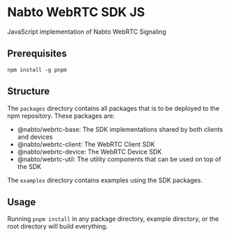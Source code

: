 # Nabto WebRTC SDK JS
JavaScript implementation of Nabto WebRTC Signaling


## Prerequisites
```
npm install -g pnpm
```

## Structure

The `packages` directory contains all packages that is to be deployed to the npm repository. These packages are:
 * @nabto/webrtc-base: The SDK implementations shared by both clients and devices
 * @nabto/webrtc-client: The WebRTC Client SDK
 * @nabto/webrtc-device: The WebRTC Device SDK
 * @nabto/webrtc-util: The utility components that can be used on top of the SDK

The `examples` directory contains examples using the SDK packages.

## Usage

Running `pnpm install` in any package directory, example directory, or the root directory will build everything.
